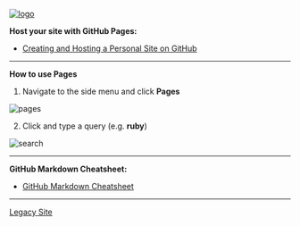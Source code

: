 


[![logo](https://kironroy.github.io/logo_wiki_home.svg)](https://kironroy.github.io/)

**Host your site with GitHub Pages:**

* [Creating and Hosting a Personal Site on GitHub](http://jmcglone.com/guides/github-pages/)

***

**How to use Pages**
1. Navigate to the side menu and click **Pages**

![pages](https://kironroy.github.io/pages.svg)

2. Click and type a query (e.g. **ruby**)

![search](https://kironroy.github.io/search.svg)

***

**GitHub Markdown Cheatsheet:**

* [GitHub Markdown Cheatsheet](https://github.com/adam-p/markdown-here/wiki/Markdown-Cheatsheet)

***
[Legacy Site](https://kironroy.github.io/github)
